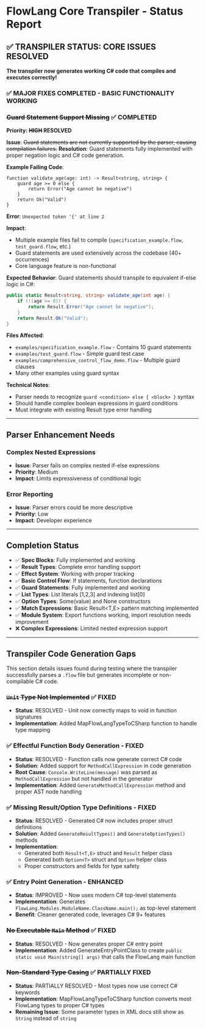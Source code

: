 # FlowLang Core Transpiler - Status Report

## ✅ TRANSPILER STATUS: CORE ISSUES RESOLVED

**The transpiler now generates working C# code that compiles and executes correctly!**

### ✅ MAJOR FIXES COMPLETED - BASIC FUNCTIONALITY WORKING

### ~~Guard Statement Support Missing~~ ✅ COMPLETED
**Priority: ~~HIGH~~ RESOLVED**

**Issue**: ~~Guard statements are not currently supported by the parser, causing compilation failures.~~
**Resolution**: Guard statements fully implemented with proper negation logic and C# code generation.

**Example Failing Code**:
```flowlang
function validate_age(age: int) -> Result<string, string> {
    guard age >= 0 else {
        return Error("Age cannot be negative")
    }
    return Ok("Valid")
}
```

**Error**: `Unexpected token '{' at line 2`

**Impact**: 
- Multiple example files fail to compile (`specification_example.flow`, `test_guard.flow`, etc.)
- Guard statements are used extensively across the codebase (40+ occurrences)
- Core language feature is non-functional

**Expected Behavior**:
Guard statements should transpile to equivalent if-else logic in C#:
```csharp
public static Result<string, string> validate_age(int age) {
    if (!(age >= 0)) {
        return Result.Error("Age cannot be negative");
    }
    return Result.Ok("Valid");
}
```

**Files Affected**:
- `examples/specification_example.flow` - Contains 10 guard statements
- `examples/test_guard.flow` - Simple guard test case
- `examples/comprehensive_control_flow_demo.flow` - Multiple guard clauses
- Many other examples using guard syntax

**Technical Notes**:
- Parser needs to recognize `guard <condition> else { <block> }` syntax
- Should handle complex boolean expressions in guard conditions
- Must integrate with existing Result type error handling

---

## Parser Enhancement Needs

### Complex Nested Expressions
- **Issue**: Parser fails on complex nested if-else expressions
- **Priority**: Medium
- **Impact**: Limits expressiveness of conditional logic

### Error Reporting
- **Issue**: Parser errors could be more descriptive
- **Priority**: Low
- **Impact**: Developer experience

---

## Completion Status
- ✅ **Spec Blocks**: Fully implemented and working
- ✅ **Result Types**: Complete error handling support
- ✅ **Effect System**: Working with proper tracking
- ✅ **Basic Control Flow**: If statements, function declarations
- ✅ **Guard Statements**: Fully implemented and working
- ✅ **List<T> Types**: List literals [1,2,3] and indexing list[0] 
- ✅ **Option<T> Types**: Some(value) and None constructors
- ✅ **Match Expressions**: Basic Result<T,E> pattern matching implemented  
- ✅ **Module System**: Export functions working, import resolution needs improvement
- ❌ **Complex Expressions**: Limited nested expression support

---

## Transpiler Code Generation Gaps

This section details issues found during testing where the transpiler successfully parses a `.flow` file but generates incomplete or non-compilable C# code.

### ~~`Unit` Type Not Implemented~~ ✅ FIXED
- **Status**: RESOLVED - Unit now correctly maps to void in function signatures
- **Implementation**: Added MapFlowLangTypeToCSharp function to handle type mapping

### ✅ Effectful Function Body Generation - FIXED
- **Status**: RESOLVED - Function calls now generate correct C# code
- **Solution**: Added support for `MethodCallExpression` in code generation
- **Root Cause**: `Console.WriteLine(message)` was parsed as `MethodCallExpression` but not handled in the generator
- **Implementation**: Added `GenerateMethodCallExpression` method and proper AST node handling

### ✅ Missing Result/Option Type Definitions - FIXED
- **Status**: RESOLVED - Generated C# now includes proper struct definitions
- **Solution**: Added `GenerateResultTypes()` and `GenerateOptionTypes()` methods
- **Implementation**: 
  - Generated both `Result<T,E>` struct and `Result` helper class
  - Generated both `Option<T>` struct and `Option` helper class
  - Proper constructors and fields for type safety

### ✅ Entry Point Generation - ENHANCED
- **Status**: IMPROVED - Now uses modern C# top-level statements
- **Implementation**: Generates `FlowLang.Modules.ModuleName.ClassName.main();` as top-level statement
- **Benefit**: Cleaner generated code, leverages C# 9+ features

### ~~No Executable `Main` Method~~ ✅ FIXED  
- **Status**: RESOLVED - Now generates proper C# entry point
- **Implementation**: Added GenerateEntryPointClass to create `public static void Main(string[] args)` that calls the FlowLang main function

### ~~Non-Standard Type Casing~~ ✅ PARTIALLY FIXED
- **Status**: PARTIALLY RESOLVED - Most types now use correct C# keywords  
- **Implementation**: MapFlowLangTypeToCSharp function converts most FlowLang types to proper C# types
- **Remaining Issue**: Some parameter types in XML docs still show as `String` instead of `string`
